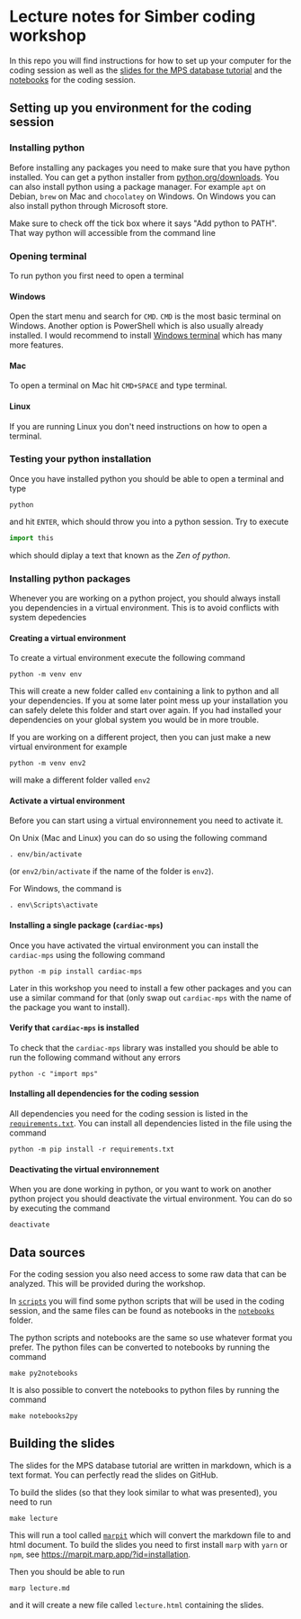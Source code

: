# Lecture notes for Simber coding workshop

In this repo you will find instructions for how to set up your computer for the coding session as well as the [slides for the MPS database tutorial](lecture.md) and the [notebooks](notebooks) for the coding session.


## Setting up you environment for the coding session


### Installing python

Before installing any packages you need to make sure that you have python installed. You can get a python installer from [python.org/downloads](https://www.python.org/downloads/). You can also install python using a package manager. For example `apt` on Debian, `brew` on Mac and `chocolatey` on Windows. On Windows you can also install python through Microsoft store.

Make sure to check off the tick box where it says "Add python to PATH". That way python will accessible from the command line

### Opening terminal
To run python you first need to open a terminal

#### Windows
Open the start menu and search for `CMD`. `CMD` is the most basic terminal on Windows. Another option is PowerShell which is also usually already installed. I would recommend to install [Windows terminal](https://docs.microsoft.com/en-us/windows/terminal/) which has many more features.

#### Mac
To open a terminal on Mac hit `CMD+SPACE` and type terminal.

#### Linux
If you are running Linux you don't need instructions on how to open a terminal. 

### Testing your python installation

Once you have installed python you should be able to open a terminal and type 
```
python
```
and hit `ENTER`, which should throw you into a python session. Try to execute
```python
import this
```
which should diplay a text that known as the *Zen of python*.


### Installing python packages

Whenever you are working on a python project, you should always install you dependencies in a virtual environment. This is to avoid conflicts with system depedencies

#### Creating a virtual environment
To create a virtual environment execute the following command
```
python -m venv env
```
This will create a new folder called `env` containing a link to python and all your dependencies. If you at some later point mess up your installation you can safely delete this folder and start over again. If you had installed your dependencies on your global system you would be in more trouble.

If you are working on a different project, then you can just make a new virtual environment for example
```
python -m venv env2
```
will make a different folder valled `env2` 

#### Activate a virtual environment
Before you can start using a virtual environnement you need to activate it.

On Unix (Mac and Linux) you can do so using the following command
```
. env/bin/activate
```
(or `env2/bin/activate` if the name of the folder is `env2`).

For Windows, the command is
```
. env\Scripts\activate
```

#### Installing a single package (`cardiac-mps`)
Once you have activated the virtual environment you can install the `cardiac-mps` using the following command
```
python -m pip install cardiac-mps
```
Later in this workshop you need to install a few other packages and you can use a similar command for that (only swap out `cardiac-mps` with the name of the package you want to install).

#### Verify that `cardiac-mps` is installed

To check that the `cardiac-mps` library was installed you should be able to run the following command without any errors
```
python -c "import mps"
```

#### Installing all dependencies for the coding session
All dependencies you need for the coding session is listed in the [`requirements.txt`](requirements.txt). You can install all dependencies listed in the file using the command
```
python -m pip install -r requirements.txt
```

#### Deactivating the virtual environnement
When you are done working in python, or you want to work on another python project you should deactivate the virtual environment. You can do so by executing the command
```
deactivate
```

## Data sources

For the coding session you also need access to some raw data that can be analyzed. This will be provided during the workshop.

In [`scripts`](scripts) you will find some python scripts that will be used in the coding session, and the same files can be found as notebooks in the [`notebooks`](notebooks) folder.

The python scripts and notebooks are the same so use whatever format you prefer.
The python files can be converted to notebooks by running the command 

```
make py2notebooks
```

It is also possible to convert the notebooks to python files by running the command
```
make notebooks2py
```


## Building the slides

The slides for the MPS database tutorial are written in markdown, which is a text format. You can perfectly read the slides on GitHub.

To build the slides (so that they look similar to what was presented), you need to run
```
make lecture
```

This will run a tool called [`marpit`](https://marpit.marp.app) which will convert the markdown file to and html document.
To build the slides you need to first install `marp` with `yarn` or `npm`, see <https://marpit.marp.app/?id=installation>.

Then you should be able to run
```
marp lecture.md
```
and it will create a new file called `lecture.html` containing the slides. 